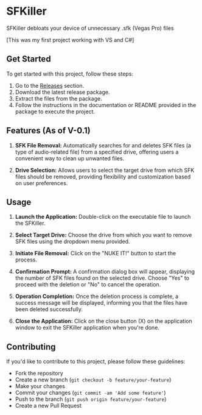 # SFKiller
SFKiller debloats your device of unnecessary .sfk (Vegas Pro) files

[This was my first project working with VS and C#]

## Get Started

To get started with this project, follow these steps:

1. Go to the [Releases](/) section.
2. Download the latest release package.
3. Extract the files from the package.
4. Follow the instructions in the documentation or README provided in the package to execute the project.

## Features (As of V-0.1)
1. **SFK File Removal:** Automatically searches for and deletes SFK files (a type of audio-related file) from a specified drive, offering users a convenient way to clean up unwanted files.

2. **Drive Selection:** Allows users to select the target drive from which SFK files should be removed, providing flexibility and customization based on user preferences.

## Usage

1. **Launch the Application:** Double-click on the executable file to launch the SFKiller.

2. **Select Target Drive:** Choose the drive from which you want to remove SFK files using the dropdown menu provided. 

3. **Initiate File Removal:** Click on the "NUKE IT!" button to start the process. 

4. **Confirmation Prompt:** A confirmation dialog box will appear, displaying the number of SFK files found on the selected drive. Choose "Yes" to proceed with the deletion or "No" to cancel the operation.

5. **Operation Completion:** Once the deletion process is complete, a success message will be displayed, informing you that the files have been deleted successfully.

6. **Close the Application:** Click on the close button (X) on the application window to exit the SFKiller application when you're done.

## Contributing

If you'd like to contribute to this project, please follow these guidelines:
- Fork the repository
- Create a new branch (`git checkout -b feature/your-feature`)
- Make your changes
- Commit your changes (`git commit -am 'Add some feature'`)
- Push to the branch (`git push origin feature/your-feature`)
- Create a new Pull Request
